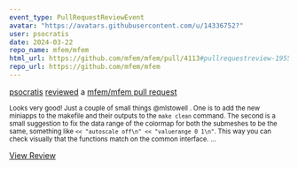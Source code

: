 ```yaml
---
event_type: PullRequestReviewEvent
avatar: "https://avatars.githubusercontent.com/u/14336752?"
user: psocratis
date: 2024-03-22
repo_name: mfem/mfem
html_url: https://github.com/mfem/mfem/pull/4113#pullrequestreview-1955731828
repo_url: https://github.com/mfem/mfem
---
```


<a href='https://github.com/psocratis' target='_blank'>psocratis</a> <a href='https://github.com/mfem/mfem/pull/4113#pullrequestreview-1955731828' target='_blank'>reviewed</a> a <a href='https://github.com/mfem/mfem/pull/4113' target='_blank'>mfem/mfem pull request</a>

<small>Looks very good! Just a couple of small things @mlstowell . One is to add the new miniapps to the makefile and their outputs to the `make clean` command. The second is a small suggestion to fix the data range of the colormap for both the submeshes to be the same, something like `<< "autoscale off\n" << "valuerange 0 1\n"`. This way you can check visually that the functions match on the common interface. ...</small>

<a href='https://github.com/mfem/mfem/pull/4113#pullrequestreview-1955731828' target='_blank'>View Review</a>